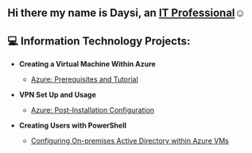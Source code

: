 ## Hi there my name is Daysi, an <a href="https://linkedin.com/in/DaysiRetana">IT Professional</a>☺</h1>

<h2> 💻 Information Technology Projects:</h2>

- <b>Creating a Virtual Machine Within Azure</b>
  - [Azure: Prerequisites and Tutorial](https://github.com/daysiret/PrerequisitesandTutorial)

- <b>VPN Set Up and Usage</b>
  - [Azure: Post-Installation Configuration](https://github.com/daysiret/post-install-config)
 
- <b>Creating Users with PowerShell</b>
  - [Configuring On-premises Active Directory within Azure VMs](https://github.com/daysiret/configure-ad)


